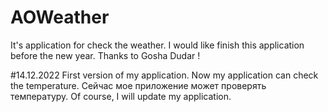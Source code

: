 # AOWeather
It's application for check the weather.
I would like finish this application before the new year.
Thanks to Gosha Dudar !

#14.12.2022 First version of my application.
 Now my application can check the temperature.
 Сейчас мое приложение может проверять температуру.
 Of course, I will update my application.

